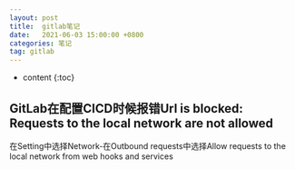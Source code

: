 ```yaml
---
layout: post
title:  gitlab笔记
date:   2021-06-03 15:00:00 +0800
categories: 笔记
tag: gitlab
---
```

* content
{:toc}

## GitLab在配置CICD时候报错Url is blocked: Requests to the local network are not allowed

在Setting中选择Network-在Outbound requests中选择Allow requests to the local network from web hooks and services
